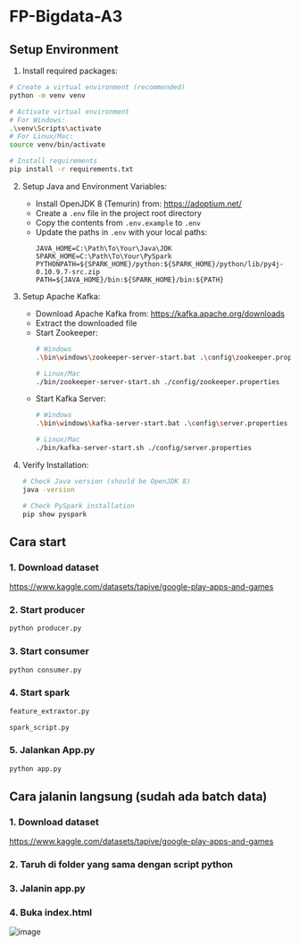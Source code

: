 # FP-Bigdata-A3

## Setup Environment
1. Install required packages:
```bash
# Create a virtual environment (recommended)
python -m venv venv

# Activate virtual environment
# For Windows:
.\venv\Scripts\activate
# For Linux/Mac:
source venv/bin/activate

# Install requirements
pip install -r requirements.txt
```

2. Setup Java and Environment Variables:
   - Install OpenJDK 8 (Temurin) from: https://adoptium.net/
   - Create a `.env` file in the project root directory
   - Copy the contents from `.env.example` to `.env`
   - Update the paths in `.env` with your local paths:
     ```env
     JAVA_HOME=C:\Path\To\Your\Java\JDK
     SPARK_HOME=C:\Path\To\Your\PySpark
     PYTHONPATH=${SPARK_HOME}/python:${SPARK_HOME}/python/lib/py4j-0.10.9.7-src.zip
     PATH=${JAVA_HOME}/bin:${SPARK_HOME}/bin:${PATH}
     ```

3. Setup Apache Kafka:
   - Download Apache Kafka from: https://kafka.apache.org/downloads
   - Extract the downloaded file
   - Start Zookeeper:
     ```bash
     # Windows
     .\bin\windows\zookeeper-server-start.bat .\config\zookeeper.properties
     
     # Linux/Mac
     ./bin/zookeeper-server-start.sh ./config/zookeeper.properties
     ```
   - Start Kafka Server:
     ```bash
     # Windows
     .\bin\windows\kafka-server-start.bat .\config\server.properties
     
     # Linux/Mac
     ./bin/kafka-server-start.sh ./config/server.properties
     ```

3. Verify Installation:
   ```bash
   # Check Java version (should be OpenJDK 8)
   java -version
   
   # Check PySpark installation
   pip show pyspark
   ```

## Cara start
### 1. Download dataset
https://www.kaggle.com/datasets/tapive/google-play-apps-and-games
### 2. Start producer
```py
python producer.py
```
### 3. Start consumer
```py
python consumer.py
```
### 4. Start spark
```py
feature_extraxtor.py
```
```py
spark_script.py
```
### 5. Jalankan App.py
```py
python app.py
```

## Cara jalanin langsung (sudah ada batch data)
### 1. Download dataset
https://www.kaggle.com/datasets/tapive/google-play-apps-and-games
### 2. Taruh di folder yang sama dengan script python
### 3. Jalanin app.py
### 4. Buka index.html
![image](https://github.com/user-attachments/assets/84e30298-b934-45fe-833b-ec5b38d698c5)

